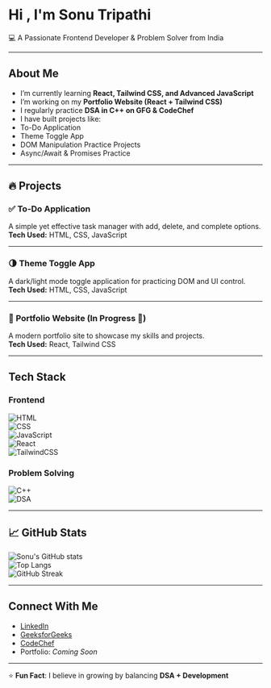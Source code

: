 # Hi , I'm Sonu Tripathi  
💻 A Passionate Frontend Developer & Problem Solver from India  

---

##  About Me  
-  I’m currently learning **React, Tailwind CSS, and Advanced JavaScript**  
-  I’m working on my **Portfolio Website (React + Tailwind CSS)**  
-  I regularly practice **DSA in C++ on GFG & CodeChef**  
-  I have built projects like:  
  -  To-Do Application  
  -  Theme Toggle App  
  -  DOM Manipulation Practice Projects  
  -  Async/Await & Promises Practice  

---

## 🔥 Projects  

### ✅ To-Do Application  
A simple yet effective task manager with add, delete, and complete options.  
**Tech Used:** HTML, CSS, JavaScript  

---

### 🌗 Theme Toggle App  
A dark/light mode toggle application for practicing DOM and UI control.  
**Tech Used:** HTML, CSS, JavaScript  

---

### 💼 Portfolio Website (In Progress 🚧)  
A modern portfolio site to showcase my skills and projects.  
**Tech Used:** React, Tailwind CSS  

---

##  Tech Stack  

### Frontend  
![HTML](https://img.shields.io/badge/HTML5-E34F26?style=for-the-badge&logo=html5&logoColor=white)  
![CSS](https://img.shields.io/badge/CSS3-1572B6?style=for-the-badge&logo=css3&logoColor=white)  
![JavaScript](https://img.shields.io/badge/JavaScript-323330?style=for-the-badge&logo=javascript&logoColor=F7DF1E)  
![React](https://img.shields.io/badge/React-20232A?style=for-the-badge&logo=react&logoColor=61DAFB)  
![TailwindCSS](https://img.shields.io/badge/TailwindCSS-38B2AC?style=for-the-badge&logo=tailwind-css&logoColor=white)  

### Problem Solving  
![C++](https://img.shields.io/badge/C++-00599C?style=for-the-badge&logo=cplusplus&logoColor=white)  
![DSA](https://img.shields.io/badge/DSA-Algorithm?style=for-the-badge&logo=codeforces&logoColor=white)  

---

## 📈 GitHub Stats  

![Sonu's GitHub stats](https://github-readme-stats.vercel.app/api?username=SonuTripathi&show_icons=true&theme=radical)  
![Top Langs](https://github-readme-stats.vercel.app/api/top-langs/?username=SonuTripathi&layout=compact&theme=radical)  
![GitHub Streak](https://github-readme-streak-stats.herokuapp.com/?user=SonuTripathi&theme=radical)  

---

##  Connect With Me  
-  [LinkedIn](https://www.linkedin.com/in/sonu-tripathi-117217263/)  
-  [GeeksforGeeks](https://www.geeksforgeeks.org/user/punittripathi230)  
-  [CodeChef](https://www.codechef.com/users/punittripathi2)  
-  Portfolio: *Coming Soon*  

---

⭐ **Fun Fact**: I believe in growing by balancing **DSA + Development** 
